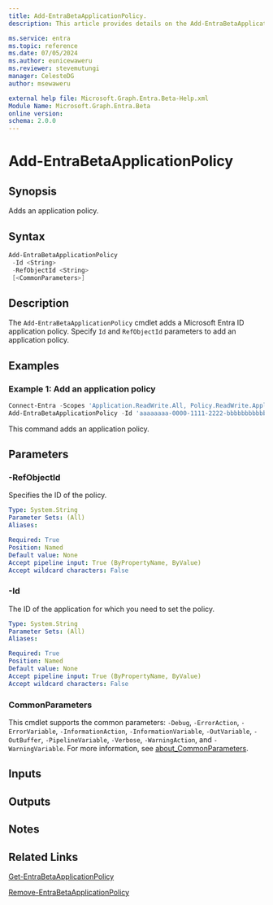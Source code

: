 ```yaml
---
title: Add-EntraBetaApplicationPolicy.
description: This article provides details on the Add-EntraBetaApplicationPolicy command.

ms.service: entra
ms.topic: reference
ms.date: 07/05/2024
ms.author: eunicewaweru
ms.reviewer: stevemutungi
manager: CelesteDG
author: msewaweru

external help file: Microsoft.Graph.Entra.Beta-Help.xml
Module Name: Microsoft.Graph.Entra.Beta
online version:
schema: 2.0.0
---
```


# Add-EntraBetaApplicationPolicy

## Synopsis

Adds an application policy.

## Syntax

```powershell
Add-EntraBetaApplicationPolicy 
 -Id <String> 
 -RefObjectId <String> 
 [<CommonParameters>]
```

## Description

The `Add-EntraBetaApplicationPolicy` cmdlet adds a Microsoft Entra ID application policy. Specify `Id` and `RefObjectId` parameters to add an application policy.

## Examples

### Example 1: Add an application policy

```powershell
Connect-Entra -Scopes 'Application.ReadWrite.All, Policy.ReadWrite.ApplicationConfiguration'
Add-EntraBetaApplicationPolicy -Id 'aaaaaaaa-0000-1111-2222-bbbbbbbbbbbb' -RefObjectId 'bbbbbbbb-1111-2222-3333-cccccccccccc'
```

This command adds an application policy.

## Parameters

### -RefObjectId

Specifies the ID of the policy.

```yaml
Type: System.String
Parameter Sets: (All)
Aliases:

Required: True
Position: Named
Default value: None
Accept pipeline input: True (ByPropertyName, ByValue)
Accept wildcard characters: False
```

### -Id

The ID of the application for which you need to set the policy.

```yaml
Type: System.String
Parameter Sets: (All)
Aliases:

Required: True
Position: Named
Default value: None
Accept pipeline input: True (ByPropertyName, ByValue)
Accept wildcard characters: False
```

### CommonParameters

This cmdlet supports the common parameters: `-Debug`, `-ErrorAction`, `-ErrorVariable`, `-InformationAction`, `-InformationVariable`, `-OutVariable`, `-OutBuffer`, `-PipelineVariable`, `-Verbose`, `-WarningAction`, and `-WarningVariable`. For more information, see [about_CommonParameters](https://go.microsoft.com/fwlink/?LinkID=113216).

## Inputs

## Outputs

## Notes

## Related Links

[Get-EntraBetaApplicationPolicy](Get-EntraBetaApplicationPolicy.md)

[Remove-EntraBetaApplicationPolicy](Remove-EntraBetaApplicationPolicy.md)
